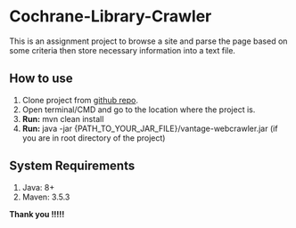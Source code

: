 # Cochrane-Library-Crawler
 This is an assignment project to browse a site and parse the page based on some criteria then store necessary information into a text file.
 
 ## How to use
 1. Clone project from [github repo](https://github.com/qmainuddin/Cochrane-Library-Crawler.git).
 2. Open terminal/CMD and go to the location where the project is.
 3. **Run:** mvn clean install
 4. **Run:** java -jar {PATH_TO_YOUR_JAR_FILE}/vantage-webcrawler.jar (if you are in root directory of the project)
 
 
 ## System Requirements
 1. Java: 8+
 2. Maven: 3.5.3
 
 
 **Thank you !!!!!**  
